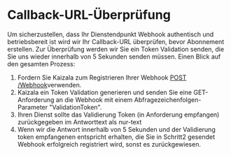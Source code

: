 # <a name="callback-url-validation"></a>Callback-URL-Überprüfung

Um sicherzustellen, dass Ihr Dienstendpunkt Webhook authentisch und betriebsbereit ist wird wir Ihr Callback-URL überprüfen, bevor Abonnement erstellen.
Zur Überprüfung werden wir Sie ein Token Validation senden, die Sie uns wieder innerhalb von 5 Sekunden senden müssen. Einen Blick auf den gesamten Prozess:

1.  Fordern Sie Kaizala zum Registrieren Ihrer Webhook [POST /Webhook](webHooks.md)verwenden. 
2.  Kaizala ein Token Validation generieren und senden Sie eine GET-Anforderung an die Webhook mit einem Abfragezeichenfolgen-Parameter "ValidationToken".
3.  Ihren Dienst sollte das Validierung Token (in Anforderung empfangen) zurückgegeben im Antworttext als nur-text
4.  Wenn wir die Antwort innerhalb von 5 Sekunden und der Validierung token empfangenen entspricht erhalten, die Sie in Schritt2 gesendet Webhook erfolgreich registriert wird, sonst es zurückgewiesen. 
